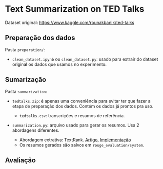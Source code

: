 
# Text Summarization on TED Talks

Dataset original: https://www.kaggle.com/rounakbanik/ted-talks

## Preparação dos dados

Pasta `preparation/`:

* `clean_dataset.ipynb` ou `clean_dataset.py`: usado para extrair do dataset original os dados que usamos no experimento.

## Sumarização

Pasta `summarization`:

* `tedtalks.zip`: é apenas uma conveniência para evitar ter que fazer a etapa de preparação dos dados. Contém os dados já prontos pra uso.
    * `tedtalks.csv`: transcrições e resumos de referência.

* `summarization.py`: arquivo usado para gerar os resumos. Usa 2 abordagens diferentes.
    * Abordagem extrativa: TextRank. [Artigo](https://arxiv.org/pdf/1602.03606.pdf), [Implementação](https://github.com/summanlp/textrank)
    
    <!-- * TODO (Pointer-generator) -->

    * Os resumos gerados são salvos em `rouge_evaluation/system`.

## Avaliação

